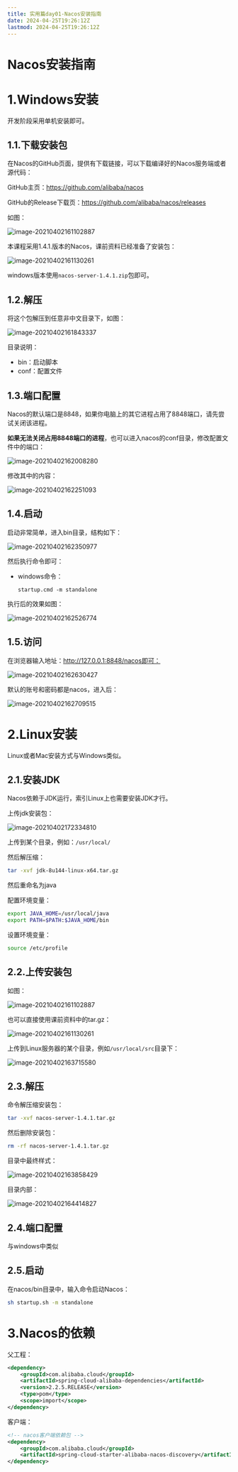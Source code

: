 ```yaml
---
title: 实用篇day01-Nacos安装指南
date: 2024-04-25T19:26:12Z
lastmod: 2024-04-25T19:26:12Z
---
```


# Nacos安装指南

# 1.Windows安装

开发阶段采用单机安装即可。

## 1.1.下载安装包

在Nacos的GitHub页面，提供有下载链接，可以下载编译好的Nacos服务端或者源代码：

GitHub主页：https://github.com/alibaba/nacos

GitHub的Release下载页：https://github.com/alibaba/nacos/releases

如图：

![image-20210402161102887](https://cdn.jsdelivr.net/npm/microservice-springcloud-rabbitmq-docker-redis-es/image-20210402161102887.png)

本课程采用1.4.1.版本的Nacos，课前资料已经准备了安装包：

![image-20210402161130261](https://cdn.jsdelivr.net/npm/microservice-springcloud-rabbitmq-docker-redis-es/image-20210402161130261.png)

windows版本使用`nacos-server-1.4.1.zip`包即可。

## 1.2.解压

将这个包解压到任意非中文目录下，如图：

![image-20210402161843337](https://cdn.jsdelivr.net/npm/microservice-springcloud-rabbitmq-docker-redis-es/image-20210402161843337.png)

目录说明：

- bin：启动脚本
- conf：配置文件

## 1.3.端口配置

Nacos的默认端口是8848，如果你电脑上的其它进程占用了8848端口，请先尝试关闭该进程。

**如果无法关闭占用8848端口的进程**，也可以进入nacos的conf目录，修改配置文件中的端口：

![image-20210402162008280](https://cdn.jsdelivr.net/npm/microservice-springcloud-rabbitmq-docker-redis-es/image-20210402162008280.png)

修改其中的内容：

![image-20210402162251093](https://cdn.jsdelivr.net/npm/microservice-springcloud-rabbitmq-docker-redis-es/image-20210402162251093.png)

## 1.4.启动

启动非常简单，进入bin目录，结构如下：

![image-20210402162350977](https://cdn.jsdelivr.net/npm/microservice-springcloud-rabbitmq-docker-redis-es/image-20210402162350977.png)

然后执行命令即可：

- windows命令：

  ```
  startup.cmd -m standalone
  ```

执行后的效果如图：

![image-20210402162526774](https://cdn.jsdelivr.net/npm/microservice-springcloud-rabbitmq-docker-redis-es/image-20210402162526774.png)

## 1.5.访问

在浏览器输入地址：http://127.0.0.1:8848/nacos即可：

![image-20210402162630427](https://cdn.jsdelivr.net/npm/microservice-springcloud-rabbitmq-docker-redis-es/image-20210402162630427.png)

默认的账号和密码都是nacos，进入后：

![image-20210402162709515](https://cdn.jsdelivr.net/npm/microservice-springcloud-rabbitmq-docker-redis-es/image-20210402162709515.png)

# 2.Linux安装

Linux或者Mac安装方式与Windows类似。

## 2.1.安装JDK

Nacos依赖于JDK运行，索引Linux上也需要安装JDK才行。

上传jdk安装包：

![image-20210402172334810](https://cdn.jsdelivr.net/npm/microservice-springcloud-rabbitmq-docker-redis-es/image-20210402172334810.png)

上传到某个目录，例如：`/usr/local/`

然后解压缩：

```sh
tar -xvf jdk-8u144-linux-x64.tar.gz
```

然后重命名为java

配置环境变量：

```sh
export JAVA_HOME=/usr/local/java
export PATH=$PATH:$JAVA_HOME/bin
```

设置环境变量：

```sh
source /etc/profile
```

## 2.2.上传安装包

如图：

![image-20210402161102887](https://cdn.jsdelivr.net/npm/microservice-springcloud-rabbitmq-docker-redis-es/image-20210402161102887.png)

也可以直接使用课前资料中的tar.gz：

![image-20210402161130261](https://cdn.jsdelivr.net/npm/microservice-springcloud-rabbitmq-docker-redis-es/image-20210402161130261.png)

上传到Linux服务器的某个目录，例如`/usr/local/src`目录下：

![image-20210402163715580](https://cdn.jsdelivr.net/npm/microservice-springcloud-rabbitmq-docker-redis-es/image-20210402163715580.png)

## 2.3.解压

命令解压缩安装包：

```sh
tar -xvf nacos-server-1.4.1.tar.gz
```

然后删除安装包：

```sh
rm -rf nacos-server-1.4.1.tar.gz
```

目录中最终样式：

![image-20210402163858429](https://cdn.jsdelivr.net/npm/microservice-springcloud-rabbitmq-docker-redis-es/image-20210402163858429.png)

目录内部：

![image-20210402164414827](https://cdn.jsdelivr.net/npm/microservice-springcloud-rabbitmq-docker-redis-es/image-20210402164414827.png)

## 2.4.端口配置

与windows中类似

## 2.5.启动

在nacos/bin目录中，输入命令启动Nacos：

```sh
sh startup.sh -m standalone
```

# 3.Nacos的依赖

父工程：

```xml
<dependency>
    <groupId>com.alibaba.cloud</groupId>
    <artifactId>spring-cloud-alibaba-dependencies</artifactId>
    <version>2.2.5.RELEASE</version>
    <type>pom</type>
    <scope>import</scope>
</dependency>
```

客户端：

```xml
<!-- nacos客户端依赖包 -->
<dependency>
    <groupId>com.alibaba.cloud</groupId>
    <artifactId>spring-cloud-starter-alibaba-nacos-discovery</artifactId>
</dependency>

```
